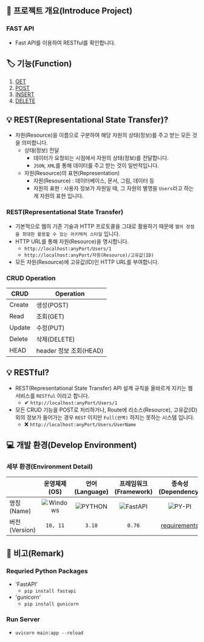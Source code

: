 ## 📕 프로젝트 개요(Introduce Project)

### FAST API

* Fast API를 이용하여 RESTful를 확인합니다.

## 🏷️ 기능(Function)

1. [GET](#GET)
2. [POST](#POST)
3. [INSERT](#INSERT)
4. [DELETE](#DELETE)

## 💡 REST(Representational State Transfer)?

* 자원(Resource)을 이름으로 구분하여 해당 자원의 상태(정보)를 주고 받는 모든 것을 의미합니다.
  * 상태(정보) 전달
    * 데이터가 요청되는 시점에서 자원의 상태(정보)를 전달합니다.
    * `JSON`, `XML`를 통해 데이터를 주고 받는 것이 일반적입니다.
  * 자원(Resource)의 표현(Representation)
    * 자원(Resource) : 데이터베이스, 문서, 그림, 데이터 등
    * 자원의 표현 : 사용자 정보가 자원일 때, 그 자원의 별명을 `Users`라고 하는게 자원의 표현 입니다.

### REST(Representational State Transfer)

* 기본적으로 웹의 기존 기술과 HTTP 프로토콜을 그대로 활용하기 때문에 `웹의 장점을 최대한 활용할 수 있는 아키텍처 스타일` 입니다.
* HTTP URL를 통해 자원(Resource)을 명시합니다.
  * `http://localhost:anyPort/Users/1`
  * `http://localhost:anyPort/자원(Resource)/고유값(ID)`
* 모든 자원(Resource)에 고유값(ID)인 HTTP URL를 부여합니다.
  
### CRUD Operation

|CRUD|Operation|
|-|-|
|Create|생성(POST)|
|Read|조회(GET)|
|Update|수정(PUT)|
|Delete|삭제(DELETE)|
|HEAD| header 정보 조회(HEAD)|

## 💡 RESTful?

* REST(Representational State Transfer) API 설계 규칙을 올바르게 지키는 웹 서비스를 `RESTful` 이라고 합니다.
  * ✔ `http://localhost:anyPort/Users/1`
* 모든 CRUD 기능을 POST로 처리하거나, Route에 리소스(Resource), 고유값(ID) 외의 정보가 들어가는 경우 `REST` 이지만 `Full(완벽)` 하지는 못하는 시스템 입니다.
  * ❌ `http://localhost:anyPort/Users/UserName`

## 💻 개발 환경(Develop Environment)

### 세부 환경(Environment Detail)

||운영체제(OS)|언어(Language)|프레임워크(Framework)|종속성(Dependency)|
|-|:-:|:-:|:-:|:-:|
|명칭(Name)|![Windows](https://img.shields.io/badge/Windows-0078D6?style=flat-square&logo=Windows&logoColor=white)|![PYTHON](https://img.shields.io/badge/PYTHON-3776AB?style=flat-square&logo=Python&logoColor=white)|![FastAPI](https://img.shields.io/badge/FastAPI-009688?style=flat-square&logo=FastAPI&logoColor=white)|![PY-PI](https://img.shields.io/badge/PYPI-3775A9?style=flat-square&logo=PyPI&logoColor=white)|
|버전(Version)|`10, 11`|`3.10`|`0.76`|[requirements](./requirements.txt)|

## 📖 비고(Remark)

### Requried Python Packages

* 'FastAPI'
  * `pip install fastapi`
* 'gunicorn'
  * `pip install gunicorn`

### Run Server

* `uvicorn main:app --reload`
